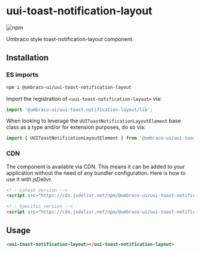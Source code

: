 # uui-toast-notification-layout

![npm](https://img.shields.io/npm/v/@umbraco-ui/uui-toast-notification-layout?logoColor=%231B264F)

Umbraco style toast-notification-layout component.

## Installation

### ES imports

```zsh
npm i @umbraco-ui/uui-toast-notification-layout
```

Import the registration of `<uui-toast-notification-layout>` via:

```javascript
import '@umbraco-ui/uui-toast-notification-layout/lib';
```

When looking to leverage the `UUIToastNotificationLayoutElement` base class as a type and/or for extension purposes, do so via:

```javascript
import { UUIToastNotificationLayoutElement } from '@umbraco-ui/uui-toast-notification-layout/lib/uui-toast-notification-layout.element';
```

### CDN

The component is available via CDN. This means it can be added to your application without the need of any bundler configuration. Here is how to use it with jsDelivr.

```html
<!-- Latest Version -->
<script src="https://cdn.jsdelivr.net/npm/@umbraco-ui/uui-toast-notification-layout@latest/dist/uui-toast-notification-layout.min.js"></script>

<!-- Specific version -->
<script src="https://cdn.jsdelivr.net/npm/@umbraco-ui/uui-toast-notification-layout@X.X.X/dist/uui-toast-notification-layout.min.js"></script>
```

## Usage

```html
<uui-toast-notification-layout></uui-toast-notification-layout>
```
